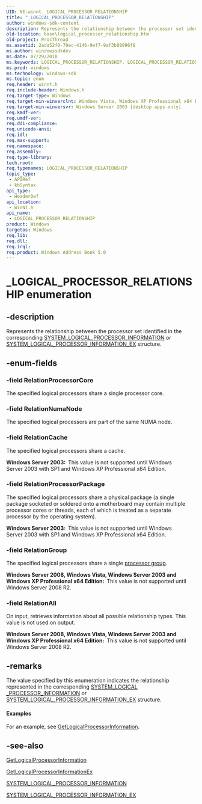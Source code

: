 ```yaml
---
UID: NE:winnt._LOGICAL_PROCESSOR_RELATIONSHIP
title: "_LOGICAL_PROCESSOR_RELATIONSHIP"
author: windows-sdk-content
description: Represents the relationship between the processor set identified in the corresponding SYSTEM_LOGICAL_PROCESSOR_INFORMATION or SYSTEM_LOGICAL_PROCESSOR_INFORMATION_EX structure.
old-location: base\logical_processor_relationship.htm
old-project: ProcThread
ms.assetid: 2ada52f0-70ec-4146-9ef7-9af3b08996f9
ms.author: windowssdkdev
ms.date: 07/29/2018
ms.keywords: LOGICAL_PROCESSOR_RELATIONSHIP, LOGICAL_PROCESSOR_RELATIONSHIP enumeration, RelationAll, RelationCache, RelationGroup, RelationNumaNode, RelationProcessorCore, RelationProcessorPackage, _LOGICAL_PROCESSOR_RELATIONSHIP, base.logical_processor_relationship, winnt/LOGICAL_PROCESSOR_RELATIONSHIP, winnt/RelationAll, winnt/RelationCache, winnt/RelationGroup, winnt/RelationNumaNode, winnt/RelationProcessorCore, winnt/RelationProcessorPackage
ms.prod: windows
ms.technology: windows-sdk
ms.topic: enum
req.header: winnt.h
req.include-header: Windows.h
req.target-type: Windows
req.target-min-winverclnt: Windows Vista, Windows XP Professional x64 Edition [desktop apps only]
req.target-min-winversvr: Windows Server 2003 [desktop apps only]
req.kmdf-ver: 
req.umdf-ver: 
req.ddi-compliance: 
req.unicode-ansi: 
req.idl: 
req.max-support: 
req.namespace: 
req.assembly: 
req.type-library: 
tech.root: 
req.typenames: LOGICAL_PROCESSOR_RELATIONSHIP
topic_type:
 - APIRef
 - kbSyntax
api_type:
 - HeaderDef
api_location:
 - WinNT.h
api_name:
 - LOGICAL_PROCESSOR_RELATIONSHIP
product: Windows
targetos: Windows
req.lib: 
req.dll: 
req.irql: 
req.product: Windows Address Book 5.0
---
```


# _LOGICAL_PROCESSOR_RELATIONSHIP enumeration


## -description


Represents the relationship between the processor set identified in the corresponding <a href="https://msdn.microsoft.com/32ef5dd8-c00d-44ee-a291-a18653beb1b9">SYSTEM_LOGICAL_PROCESSOR_INFORMATION</a>  or <a href="https://msdn.microsoft.com/6ff16cda-c1dc-4d5c-ac60-756653cd6b07">SYSTEM_LOGICAL_PROCESSOR_INFORMATION_EX</a>  structure.


## -enum-fields




### -field RelationProcessorCore

The specified logical processors share a single processor core.


### -field RelationNumaNode

The specified logical processors  are part of the same NUMA node.


### -field RelationCache

The specified logical processors  share a cache. 

<b>Windows Server 2003:  </b>This value is not supported until Windows Server 2003 with SP1 and Windows XP Professional x64 Edition.


### -field RelationProcessorPackage

The specified logical processors share a physical package (a single package socketed or soldered onto a motherboard may contain multiple processor cores or threads, each of which is treated as a separate processor by the operating system).

<b>Windows Server 2003:  </b>This value is not supported until Windows Server 2003 with SP1 and Windows XP Professional x64 Edition.


### -field RelationGroup

The specified logical processors share a single <a href="https://msdn.microsoft.com/c627ac0f-96e8-48b5-9103-4316f487e173">processor group</a>.

<b>Windows Server 2008, Windows Vista, Windows Server 2003 and Windows XP Professional x64 Edition:  </b>This value is not supported until Windows Server 2008 R2.


### -field RelationAll

On input, retrieves information about all possible relationship types. This value is not used on output.

<b>Windows Server 2008, Windows Vista, Windows Server 2003 and Windows XP Professional x64 Edition:  </b>This value is not supported  until Windows Server 2008 R2.


## -remarks



The value specified by this enumeration indicates the relationship represented in the corresponding <a href="https://msdn.microsoft.com/32ef5dd8-c00d-44ee-a291-a18653beb1b9">SYSTEM_LOGICAL _PROCESSOR_INFORMATION</a>  or <a href="https://msdn.microsoft.com/6ff16cda-c1dc-4d5c-ac60-756653cd6b07">SYSTEM_LOGICAL_PROCESSOR_INFORMATION_EX</a>  structure. 


#### Examples

For an example, see <a href="https://msdn.microsoft.com/904d2d35-f419-4e8f-a689-f39ed926644c">GetLogicalProcessorInformation</a>.

<div class="code"></div>



## -see-also




<a href="https://msdn.microsoft.com/904d2d35-f419-4e8f-a689-f39ed926644c">GetLogicalProcessorInformation</a>



<a href="https://msdn.microsoft.com/dfc4f444-4651-4a02-b8f6-f30d9278eae2">GetLogicalProcessorInformationEx</a>



<a href="https://msdn.microsoft.com/32ef5dd8-c00d-44ee-a291-a18653beb1b9">SYSTEM_LOGICAL_PROCESSOR_INFORMATION</a>



<a href="https://msdn.microsoft.com/6ff16cda-c1dc-4d5c-ac60-756653cd6b07">SYSTEM_LOGICAL_PROCESSOR_INFORMATION_EX</a>
 

 

